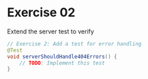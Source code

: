# Exercise 02

Extend the server test to verify

```java
// Exercise 2: Add a test for error handling
@Test
void serverShouldHandle404Errors() {
    // TODO: Implement this test
}
```
